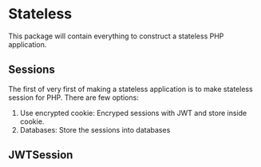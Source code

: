 # Stateless

This package will contain everything to construct a stateless PHP application.


## Sessions

The first of very first of making a stateless application is to make stateless session for PHP. There are few options:

1. Use encrypted cookie: Encryped sessions with JWT and store inside cookie.
2. Databases: Store the sessions into databases


## JWTSession



